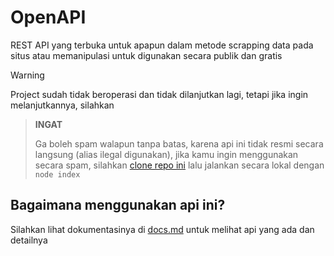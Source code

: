 # OpenAPI

REST API yang terbuka untuk apapun dalam metode scrapping data pada situs atau memanipulasi untuk digunakan secara publik dan gratis

> [!WARNING]
> Project sudah tidak beroperasi dan tidak dilanjutkan lagi, tetapi jika ingin melanjutkannya, silahkan

> **INGAT**
>
> Ga boleh spam walapun tanpa batas, karena api ini tidak resmi secara langsung (alias ilegal digunakan), jika kamu ingin menggunakan secara spam, silahkan [clone repo ini](https://github.com/ernestoyoofi/openapi.git) lalu jalankan secara lokal dengan `node index`

## Bagaimana menggunakan api ini?

Silahkan lihat dokumentasinya di [docs.md](./docs.md) untuk melihat api yang ada dan detailnya
